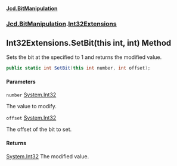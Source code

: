 #### [Jcd.BitManipulation](index.md 'index')

### [Jcd.BitManipulation](Jcd.BitManipulation 'Jcd.BitManipulation').[Int32Extensions](Jcd.BitManipulation.Int32Extensions 'Jcd.BitManipulation.Int32Extensions')

## Int32Extensions.SetBit(this int, int) Method

Sets the bit at the specified to 1 and returns the modified value.

```csharp
public static int SetBit(this int number, int offset);
```

#### Parameters

<a name='Jcd.BitManipulation.Int32Extensions.SetBit(thisint,int).number'></a>

`number` [System.Int32](https://docs.microsoft.com/en-us/dotnet/api/System.Int32 'System.Int32')

The value to modify.

<a name='Jcd.BitManipulation.Int32Extensions.SetBit(thisint,int).offset'></a>

`offset` [System.Int32](https://docs.microsoft.com/en-us/dotnet/api/System.Int32 'System.Int32')

The offset of the bit to set.

#### Returns

[System.Int32](https://docs.microsoft.com/en-us/dotnet/api/System.Int32 'System.Int32')
The modified value.